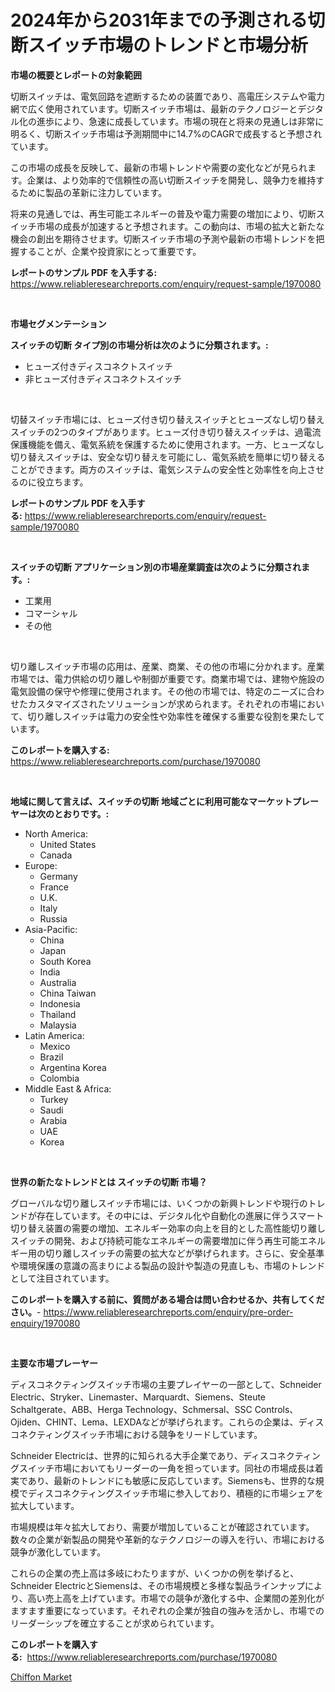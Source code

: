 <p><h1>2024年から2031年までの予測される切断スイッチ市場のトレンドと市場分析</h1></p><p><strong>市場の概要とレポートの対象範囲</strong></p>
<p><p>切断スイッチは、電気回路を遮断するための装置であり、高電圧システムや電力網で広く使用されています。切断スイッチ市場は、最新のテクノロジーとデジタル化の進歩により、急速に成長しています。市場の現在と将来の見通しは非常に明るく、切断スイッチ市場は予測期間中に14.7%のCAGRで成長すると予想されています。</p><p>この市場の成長を反映して、最新の市場トレンドや需要の変化などが見られます。企業は、より効率的で信頼性の高い切断スイッチを開発し、競争力を維持するために製品の革新に注力しています。</p><p>将来の見通しでは、再生可能エネルギーの普及や電力需要の増加により、切断スイッチ市場の成長が加速すると予想されます。この動向は、市場の拡大と新たな機会の創出を期待させます。切断スイッチ市場の予測や最新の市場トレンドを把握することが、企業や投資家にとって重要です。</p></p>
<p><strong>レポートのサンプル PDF を入手する:</strong> <a href="https://www.reliableresearchreports.com/enquiry/request-sample/1970080">https://www.reliableresearchreports.com/enquiry/request-sample/1970080</a></p>
<p>&nbsp;</p>
<p><strong>市場セグメンテーション</strong></p>
<p><strong>スイッチの切断 タイプ別の市場分析は次のように分類されます。:</strong></p>
<p><ul><li>ヒューズ付きディスコネクトスイッチ</li><li>非ヒューズ付きディスコネクトスイッチ</li></ul></p>
<p>&nbsp;</p>
<p><p>切替スイッチ市場には、ヒューズ付き切り替えスイッチとヒューズなし切り替えスイッチの2つのタイプがあります。ヒューズ付き切り替えスイッチは、過電流保護機能を備え、電気系統を保護するために使用されます。一方、ヒューズなし切り替えスイッチは、安全な切り替えを可能にし、電気系統を簡単に切り替えることができます。両方のスイッチは、電気システムの安全性と効率性を向上させるのに役立ちます。</p></p>
<p><strong>レポートのサンプル PDF を入手する:</strong>&nbsp;<a href="https://www.reliableresearchreports.com/enquiry/request-sample/1970080">https://www.reliableresearchreports.com/enquiry/request-sample/1970080</a></p>
<p>&nbsp;</p>
<p><strong> スイッチの切断 アプリケーション別の市場産業調査は次のように分類されます。:</strong></p>
<p><ul><li>工業用</li><li>コマーシャル</li><li>その他</li></ul></p>
<p>&nbsp;</p>
<p><p>切り離しスイッチ市場の応用は、産業、商業、その他の市場に分かれます。産業市場では、電力供給の切り離しや制御が重要です。商業市場では、建物や施設の電気設備の保守や修理に使用されます。その他の市場では、特定のニーズに合わせたカスタマイズされたソリューションが求められます。それぞれの市場において、切り離しスイッチは電力の安全性や効率性を確保する重要な役割を果たしています。</p></p>
<p><strong>このレポートを購入する:</strong>&nbsp; <a href="https://www.reliableresearchreports.com/purchase/1970080">https://www.reliableresearchreports.com/purchase/1970080</a></p>
<p>&nbsp;</p>
<p><strong>地域に関して言えば、スイッチの切断 地域ごとに利用可能なマーケットプレーヤーは次のとおりです。:</strong></p>
<p><ul>
    <li>
        North America:
        <ul>
            <li>United States</li>
            <li>Canada</li>
        </ul>
    </li>
    <li>
        Europe:
        <ul>
            <li>Germany</li>
            <li>France</li>
            <li>U.K.</li>
            <li>Italy</li>
            <li>Russia</li>
        </ul>
    </li>
    <li>
        Asia-Pacific:
        <ul>
            <li>China</li>
            <li>Japan</li>
            <li>South Korea</li>
            <li>India</li>
            <li>Australia</li>
            <li>China Taiwan</li>
            <li>Indonesia</li>
            <li>Thailand</li>
            <li>Malaysia</li>
        </ul>
    </li>
    <li>
        Latin America:
        <ul>
            <li>Mexico</li>
            <li>Brazil</li>
            <li>Argentina Korea</li>
            <li>Colombia</li>
        </ul>
    </li>
    <li>
        Middle East & Africa:
        <ul>
            <li>Turkey</li>
            <li>Saudi</li>
            <li>Arabia</li>
            <li>UAE</li>
            <li>Korea</li>
        </ul>
    </li>
    </ul></p>
<p>&nbsp;</p>
<p><strong>世界の新たなトレンドとは スイッチの切断 市場？</strong></p>
<p><p>グローバルな切り離しスイッチ市場には、いくつかの新興トレンドや現行のトレンドが存在しています。その中には、デジタル化や自動化の進展に伴うスマート切り替え装置の需要の増加、エネルギー効率の向上を目的とした高性能切り離しスイッチの開発、および持続可能なエネルギーの需要増加に伴う再生可能エネルギー用の切り離しスイッチの需要の拡大などが挙げられます。さらに、安全基準や環境保護の意識の高まりによる製品の設計や製造の見直しも、市場のトレンドとして注目されています。</p></p>
<p><strong>このレポートを購入する前に、質問がある場合は問い合わせるか、共有してください。</strong>- <a href="https://www.reliableresearchreports.com/enquiry/pre-order-enquiry/1970080">https://www.reliableresearchreports.com/enquiry/pre-order-enquiry/1970080</a></p>
<p>&nbsp;</p>
<p><strong>主要な市場プレーヤー</strong></p>
<p><p>ディスコネクティングスイッチ市場の主要プレイヤーの一部として、Schneider Electric、Stryker、Linemaster、Marquardt、Siemens、Steute Schaltgerate、ABB、Herga Technology、Schmersal、SSC Controls、Ojiden、CHINT、Lema、LEXDAなどが挙げられます。これらの企業は、ディスコネクティングスイッチ市場における競争をリードしています。</p><p>Schneider Electricは、世界的に知られる大手企業であり、ディスコネクティングスイッチ市場においてもリーダーの一角を担っています。同社の市場成長は着実であり、最新のトレンドにも敏感に反応しています。Siemensも、世界的な規模でディスコネクティングスイッチ市場に参入しており、積極的に市場シェアを拡大しています。</p><p>市場規模は年々拡大しており、需要が増加していることが確認されています。数々の企業が新製品の開発や革新的なテクノロジーの導入を行い、市場における競争が激化しています。</p><p>これらの企業の売上高は多岐にわたりますが、いくつかの例を挙げると、Schneider ElectricとSiemensは、その市場規模と多様な製品ラインナップにより、高い売上高を上げています。市場での競争が激化する中、企業間の差別化がますます重要になっています。それぞれの企業が独自の強みを活かし、市場でのリーダーシップを確立することが求められています。</p></p>
<p><strong>このレポートを購入する:</strong>&nbsp;&nbsp;<a href="https://www.reliableresearchreports.com/purchase/1970080">https://www.reliableresearchreports.com/purchase/1970080</a></p>
<p><p><a href="https://cute-banjo-8ca.notion.site/Chiffon-Market-Provides-a-Comprehensive-Analysis-Including-a-Macro-Overview-of-the-Market-as-well-as-9938e447ee384bdfa83ae94ae327080b">Chiffon Market</a></p></p>